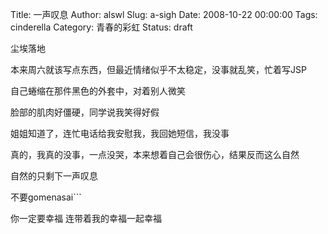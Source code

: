 Title: 一声叹息
Author: alswl
Slug: a-sigh
Date: 2008-10-22 00:00:00
Tags: cinderella
Category: 青春的彩虹
Status: draft

尘埃落地

本来周六就该写点东西，但最近情绪似乎不太稳定，没事就乱笑，忙着写JSP

自己蜷缩在那件黑色的外套中，对着别人微笑

脸部的肌肉好僵硬，同学说我笑得好假

姐姐知道了，连忙电话给我安慰我，我回她短信，我没事

真的，我真的没事，一点没哭，本来想着自己会很伤心，结果反而这么自然

自然的只剩下一声叹息

不要gomenasai```

你一定要幸福 连带着我的幸福一起幸福

